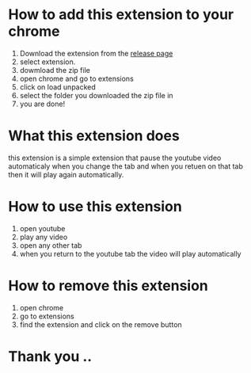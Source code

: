 # How to add this extension to your chrome 

1. Download the extension from the [release page](https://patilyash.vercel.app/extension.html)
2. select extension.
3. dowmload the zip file
4. open chrome and go to extensions
5. click on load unpacked
6. select the folder you downloaded the zip file in
7. you are done!


# What this extension does

this extension is a simple extension that pause the youtube video automaticaly when you change the tab and when you retuen on that tab then it will play again automatically.

# How to use this extension

1. open youtube
2. play any video
3. open any other tab
4. when you return to the youtube tab the video will play automatically

# How to remove this extension

1. open chrome
2. go to extensions
3. find the extension and click on the remove button


# Thank you ..
